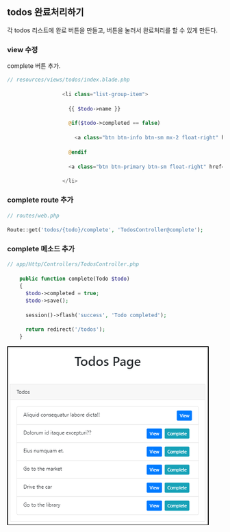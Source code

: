 
## todos 완료처리하기  

각 todos 리스트에 완료 버튼을 만들고, 버튼을 눌러서 완료처리를 할 수 있게
만든다.  

### view 수정  

complete 버튼 추가.  

```php
// resources/views/todos/index.blade.php

                  <li class="list-group-item">

                    {{ $todo->name }} 
    
		            @if($todo->completed == false)

		              <a class="btn btn-info btn-sm mx-2 float-right" href="/todos/{{ $todo->id }}/complete">Complete</a>

		            @endif		
	
                    <a class="btn btn-primary btn-sm float-right" href="/todos/{{ $todo->id }}">View</a>

                  </li> 
```

### complete route 추가  

```php
// routes/web.php

Route::get('todos/{todo}/complete', 'TodosController@complete');
```

### complete 메소드 추가  

```php
// app/Http/Controllers/TodosController.php

    public function complete(Todo $todo)
    { 
      $todo->completed = true;
      $todo->save();

      session()->flash('success', 'Todo completed');

      return redirect('/todos');
    }
```
![screen](./Todos_app23.png)  


